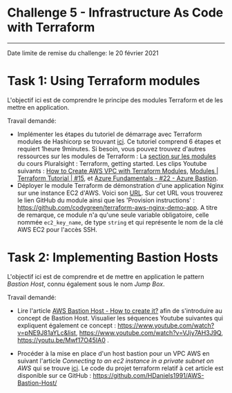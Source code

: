 # Challenge 5 - Infrastructure As Code with Terraform 
---

Date limite de remise du challenge: le 20 février 2021 

# Task 1: Using Terraform modules
L'objectif ici est de comprendre le principe des modules Terraform et de les mettre en application. 

Travail demandé: 
 - Implémenter les étapes du tutoriel de démarrage avec Terraform modules de Hashicorp se trouvant [ici](https://learn.hashicorp.com/collections/terraform/modules). Ce tutoriel comprend 6 étapes et requiert 1heure 9minutes. Si besoin, vous pouvez trouvez d'autres ressources sur les modules de Terraform : La [section sur les modules](https://app.pluralsight.com/course-player?clipId=694f2109-1579-4d9c-9fb6-3e4f9e96a574) du cours Pluralsight : Terraform, getting started. Les clips Youtube suivants : [How to Create AWS VPC with Terraform Modules](https://www.youtube.com/watch?v=5-0bAfZd7SY,https://www.youtube.com/watch?v=5-0bAfZd7SY),  [Modules | Terraform Tutorial | #15](https://www.youtube.com/watch?v=7jnuTdhxjhw), et [Azure Fundamentals - #22 - Azure Bastion](https://youtu.be/Ixl44IRkxj0).
 - Déployer le module Terraform de démonstration d'une application Nginx sur une instance EC2 d'AWS. Voici son [URL](https://registry.terraform.io/modules/codygreen/nginx-demo-app/aws/latest). Sur cet URL vous trouverez le lien GitHub du module ainsi que les 'Provision instructions' : <https://github.com/codygreen/terraform-aws-nginx-demo-app>. A titre de remarque, ce module n'a qu'une seule variable obligatoire, celle nommée `ec2_key_name`, de type `string` et qui représente le nom de la clé AWS EC2 pour l'accès SSH. 

  
# Task 2: Implementing Bastion Hosts
L'objectif ici est de comprendre et de mettre en application le pattern _Bastion Host_, connu également sous le nom _Jump Box_. 

Travail demandé:
- Lire l'article [AWS Bastion Host - How to create it?](https://www.knowledgehut.com/tutorials/aws/aws-bastion-hostVisualiser) afin de s'introduire au concept de Bastion Host. Visualier les séquences Youtube suivantes qui expliquent également ce concept :  <https://www.youtube.com/watch?v=pNE9J81aYLc&list>, <https://www.youtube.com/watch?v=VJjy7AH3J9Q>, <https://youtu.be/Mwf17O45IA0> .
   
- Procéder à la mise en place d'un host bastion pour un VPC AWS en suivant l'article _Connecting to an ec2 instance in a private subnet on AWS_ qui se trouve [ici](https://towardsdatascience.com/connecting-to-an-ec2-instance-in-a-private-subnet-on-aws-38a3b86f58fb). Le code du projet  terraform relatif à cet article est disponible sur ce GitHub :  <https://github.com/HDaniels1991/AWS-Bastion-Host/>
